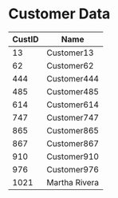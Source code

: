 # Customer Data

| CustID | Name |
|--------|------|
| 13 | Customer13 |
| 62 | Customer62 |
| 444 | Customer444 |
| 485 | Customer485 |
| 614 | Customer614 |
| 747 | Customer747 |
| 865 | Customer865 |
| 867 | Customer867 |
| 910 | Customer910 |
| 976 | Customer976 |
| 1021 | Martha Rivera |
